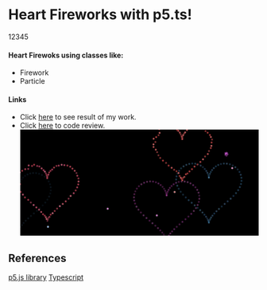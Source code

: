 # Heart Fireworks with p5.ts!
12345
#### Heart Firewoks using classes like: 
* Firework
* Particle

#### Links  
* Click [here](https://e3zfp.csb.app/) to see result of my work.  
* Click [here](https://codesandbox.io/s/e3zfp) to code review.
![Preview image](https://github.com/kubo550/heart-fireworks-p5ts/blob/main/heart-fireworks-preview.png)  

## References

[p5.js library](https://p5js.org/)
[Typescript](https://www.typescriptlang.org/)
